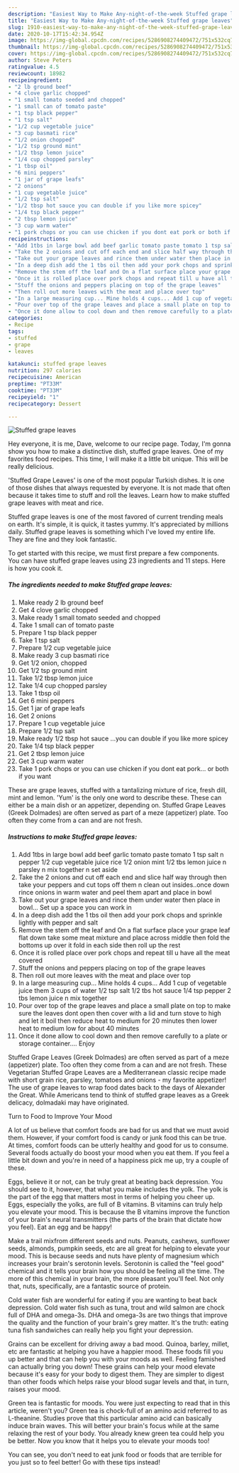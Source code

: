 ```yaml
---
description: "Easiest Way to Make Any-night-of-the-week Stuffed grape leaves"
title: "Easiest Way to Make Any-night-of-the-week Stuffed grape leaves"
slug: 1910-easiest-way-to-make-any-night-of-the-week-stuffed-grape-leaves
date: 2020-10-17T15:42:34.954Z
image: https://img-global.cpcdn.com/recipes/5286908274409472/751x532cq70/stuffed-grape-leaves-recipe-main-photo.jpg
thumbnail: https://img-global.cpcdn.com/recipes/5286908274409472/751x532cq70/stuffed-grape-leaves-recipe-main-photo.jpg
cover: https://img-global.cpcdn.com/recipes/5286908274409472/751x532cq70/stuffed-grape-leaves-recipe-main-photo.jpg
author: Steve Peters
ratingvalue: 4.5
reviewcount: 18982
recipeingredient:
- "2 lb ground beef"
- "4 clove garlic chopped"
- "1 small tomato seeded and chopped"
- "1 small can of tomato paste"
- "1 tsp black pepper"
- "1 tsp salt"
- "1/2 cup vegetable juice"
- "3 cup basmati rice"
- "1/2 onion chopped"
- "1/2 tsp ground mint"
- "1/2 tbsp lemon juice"
- "1/4 cup chopped parsley"
- "1 tbsp oil"
- "6 mini peppers"
- "1 jar of grape leafs"
- "2 onions"
- "1 cup vegetable juice"
- "1/2 tsp salt"
- "1/2 tbsp hot sauce you can double if you like more spicey"
- "1/4 tsp black pepper"
- "2 tbsp lemon juice"
- "3 cup warm water"
- "1 pork chops or you can use chicken if you dont eat pork or both if you want"
recipeinstructions:
- "Add 1tbs in large bowl add beef garlic tomato paste tomato 1 tsp salt n pepper 1/2 cup vegetable juice rice 1/2 onion mint 1/2 tbs lemon juice n parsley n mix together n set aside"
- "Take the 2 onions and cut off each end and slice half way through then take your peppers and cut tops off them n clean out insides..once down rince onions in warm water and peel them apart and place in bowl"
- "Take out your grape leaves and rince them under water then place in bowl... Set up a space you can work in"
- "In a deep dish add the 1 tbs oil then add your pork chops and sprinkle lightly with pepper and salt"
- "Remove the stem off the leaf and On a flat surface place your grape leaf flat down take some meat mixture and place across middle then fold the bottoms up over it fold in each side then roll up the rest"
- "Once it is rolled place over pork chops and repeat till u have all the meat covered"
- "Stuff the onions and peppers placing on top of the grape leaves"
- "Then roll out more leaves with the meat and place over top"
- "In a large measuring cup... Mine holds 4 cups... Add 1 cup of vegetable juice them 3 cups of water 1/2 tsp salt 1/2 tbs hot sauce 1/4 tsp pepper 2 tbs lemon juice n mix together"
- "Pour over top of the grape leaves and place a small plate on top to make sure the leaves dont open then cover with a lid and turn stove to high and let it boil then reduce heat to medium for 20 minutes then lower heat to medium low for about 40 minutes"
- "Once it done allow to cool down and then remove carefully to a plate or storage container.... Enjoy"
categories:
- Recipe
tags:
- stuffed
- grape
- leaves

katakunci: stuffed grape leaves 
nutrition: 297 calories
recipecuisine: American
preptime: "PT33M"
cooktime: "PT33M"
recipeyield: "1"
recipecategory: Dessert

---
```



![Stuffed grape leaves](https://img-global.cpcdn.com/recipes/5286908274409472/751x532cq70/stuffed-grape-leaves-recipe-main-photo.jpg)

Hey everyone, it is me, Dave, welcome to our recipe page. Today, I'm gonna show you how to make a distinctive dish, stuffed grape leaves. One of my favorites food recipes. This time, I will make it a little bit unique. This will be really delicious.

&#39;Stuffed Grape Leaves&#39; is one of the most popular Turkish dishes. It is one of those dishes that always requested by everyone. It is not made that often because it takes time to stuff and roll the leaves. Learn how to make stuffed grape leaves with meat and rice.

Stuffed grape leaves is one of the most favored of current trending meals on earth. It's simple, it is quick, it tastes yummy. It's appreciated by millions daily. Stuffed grape leaves is something which I've loved my entire life. They are fine and they look fantastic.


To get started with this recipe, we must first prepare a few components. You can have stuffed grape leaves using 23 ingredients and 11 steps. Here is how you cook it.

<!--inarticleads1-->

##### The ingredients needed to make Stuffed grape leaves:

1. Make ready 2 lb ground beef
1. Get 4 clove garlic chopped
1. Make ready 1 small tomato seeded and chopped
1. Take 1 small can of tomato paste
1. Prepare 1 tsp black pepper
1. Take 1 tsp salt
1. Prepare 1/2 cup vegetable juice
1. Make ready 3 cup basmati rice
1. Get 1/2 onion, chopped
1. Get 1/2 tsp ground mint
1. Take 1/2 tbsp lemon juice
1. Take 1/4 cup chopped parsley
1. Take 1 tbsp oil
1. Get 6 mini peppers
1. Get 1 jar of grape leafs
1. Get 2 onions
1. Prepare 1 cup vegetable juice
1. Prepare 1/2 tsp salt
1. Make ready 1/2 tbsp hot sauce ...you can double if you like more spicey
1. Take 1/4 tsp black pepper
1. Get 2 tbsp lemon juice
1. Get 3 cup warm water
1. Take 1 pork chops or you can use chicken if you dont eat pork... or both if you want


These are grape leaves, stuffed with a tantalizing mixture of rice, fresh dill, mint and lemon. &#39;Yum&#39; is the only one word to describe these. These can either be a main dish or an appetizer, depending on. Stuffed Grape Leaves (Greek Dolmades) are often served as part of a meze (appetizer) plate. Too often they come from a can and are not fresh. 

<!--inarticleads2-->

##### Instructions to make Stuffed grape leaves:

1. Add 1tbs in large bowl add beef garlic tomato paste tomato 1 tsp salt n pepper 1/2 cup vegetable juice rice 1/2 onion mint 1/2 tbs lemon juice n parsley n mix together n set aside
1. Take the 2 onions and cut off each end and slice half way through then take your peppers and cut tops off them n clean out insides..once down rince onions in warm water and peel them apart and place in bowl
1. Take out your grape leaves and rince them under water then place in bowl... Set up a space you can work in
1. In a deep dish add the 1 tbs oil then add your pork chops and sprinkle lightly with pepper and salt
1. Remove the stem off the leaf and On a flat surface place your grape leaf flat down take some meat mixture and place across middle then fold the bottoms up over it fold in each side then roll up the rest
1. Once it is rolled place over pork chops and repeat till u have all the meat covered
1. Stuff the onions and peppers placing on top of the grape leaves
1. Then roll out more leaves with the meat and place over top
1. In a large measuring cup... Mine holds 4 cups... Add 1 cup of vegetable juice them 3 cups of water 1/2 tsp salt 1/2 tbs hot sauce 1/4 tsp pepper 2 tbs lemon juice n mix together
1. Pour over top of the grape leaves and place a small plate on top to make sure the leaves dont open then cover with a lid and turn stove to high and let it boil then reduce heat to medium for 20 minutes then lower heat to medium low for about 40 minutes
1. Once it done allow to cool down and then remove carefully to a plate or storage container.... Enjoy


Stuffed Grape Leaves (Greek Dolmades) are often served as part of a meze (appetizer) plate. Too often they come from a can and are not fresh. These Vegetarian Stuffed Grape Leaves are a Mediterranean classic recipe made with short grain rice, parsley, tomatoes and onions - my favorite appetizer! The use of grape leaves to wrap food dates back to the days of Alexander the Great. While Americans tend to think of stuffed grape leaves as a Greek delicacy, dolmadaki may have originated. 

Turn to Food to Improve Your Mood


A lot of us believe that comfort foods are bad for us and that we must avoid them. However, if your comfort food is candy or junk food this can be true. At times, comfort foods can be utterly healthy and good for us to consume. Several foods actually do boost your mood when you eat them. If you feel a little bit down and you're in need of a happiness pick me up, try a couple of these.

Eggs, believe it or not, can be truly great at beating back depression. You should see to it, however, that what you make includes the yolk. The yolk is the part of the egg that matters most in terms of helping you cheer up. Eggs, especially the yolks, are full of B vitamins. B vitamins can truly help you elevate your mood. This is because the B vitamins improve the function of your brain's neural transmitters (the parts of the brain that dictate how you feel). Eat an egg and be happy!

Make a trail mixfrom different seeds and nuts. Peanuts, cashews, sunflower seeds, almonds, pumpkin seeds, etc are all great for helping to elevate your mood. This is because seeds and nuts have plenty of magnesium which increases your brain's serotonin levels. Serotonin is called the "feel good" chemical and it tells your brain how you should be feeling all the time. The more of this chemical in your brain, the more pleasant you'll feel. Not only that, nuts, specifically, are a fantastic source of protein.

Cold water fish are wonderful for eating if you are wanting to beat back depression. Cold water fish such as tuna, trout and wild salmon are chock full of DHA and omega-3s. DHA and omega-3s are two things that improve the quality and the function of your brain's grey matter. It's the truth: eating tuna fish sandwiches can really help you fight your depression. 

Grains can be excellent for driving away a bad mood. Quinoa, barley, millet, etc are fantastic at helping you have a happier mood. These foods fill you up better and that can help you with your moods as well. Feeling famished can actually bring you down! These grains can help your mood elevate because it's easy for your body to digest them. They are simpler to digest than other foods which helps raise your blood sugar levels and that, in turn, raises your mood.

Green tea is fantastic for moods. You were just expecting to read that in this article, weren't you? Green tea is chock-full of an amino acid referred to as L-theanine. Studies prove that this particular amino acid can basically induce brain waves. This will better your brain's focus while at the same relaxing the rest of your body. You already knew green tea could help you be better. Now you know that it helps you to elevate your moods too!

You can see, you don't need to eat junk food or foods that are terrible for you just so to feel better! Go  with  these tips  instead!

